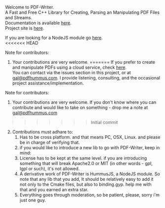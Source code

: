 Welcome to PDF-Writer.   
A Fast and Free C++ Library for Creating, Parsing an Manipulating PDF Files and Streams.   
Documentation is available [here](https://github.com/galkahana/PDF-Writer/wiki).   
Project site is [here](http://www.pdfhummus.com).   

If you are looking for a NodeJS module go [here](https://github.com/galkahana/HummusJS).   
<<<<<<< HEAD


Note for contributors:

1. Your contributions are very welcome. 
=======
If you prefer to create and manipulate PDFs using a cloud service, check [here](http://services.pdfhummus.com).   
You can contact via the issues section in this project, or at [gal@pdfhummus.com](mailto:gal@pdfhummus.com). I provide  listening, consulting, and the occasional project assistance/implementation. 

Note for contributors:

1. Your contributions are very welcome. If you don't know where you can contribute and would like to take on something - drop me a note at gal@pdfhummus.com
>>>>>>> Initial commit
2. Contributions must adhare to:
    1. Has to be cross platform. and that means PC, OSX, Linux. and please be in charge of verifying that.
    2. if you would like to introduce a new lib to go with PDF-Writer, keep in mind:
      1. License has to be kept at the same level. if you are introducing something that will break Apache2.0 or MIT (in other words - gpl, lgpl or such), it's not allowed.
      2. A derivative work of PDF-Writer is HummusJS, a NodeJS module. So note that any lib that you add, It should be relatively easy to add it not only to the Cmake files, but also to binding.gyp. help me with that and you earned an extra star.
    3. Everything goes through moderation, so be patient, please, sorry i'm just one guy. 
